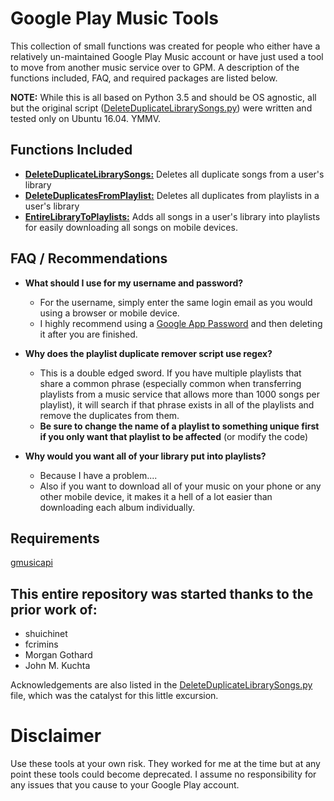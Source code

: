 # Google Play Music Tools
This collection of small functions was created for people who either have a relatively un-maintained Google Play Music account or have just used a tool to move from another music service over to GPM. A description of the functions included, FAQ, and required packages are listed below.

**NOTE:** While this is all based on Python 3.5 and should be OS agnostic, all but the original script ([DeleteDuplicateLibrarySongs.py](https://github.com/NullFragment/GooglePlayMusicTools/blob/master/DeleteDuplicatesFromPlaylist.py "DeleteDuplicateLibrarySongs.py")) were written and tested only on Ubuntu 16.04. YMMV.

## Functions Included
* [**DeleteDuplicateLibrarySongs:**](https://github.com/NullFragment/GooglePlayMusicTools/blob/master/DeleteDuplicateLibrarySongs.py "DeleteDuplicateLibrarySongs.py") Deletes all duplicate songs from a user's library
* [**DeleteDuplicatesFromPlaylist:**](https://github.com/NullFragment/GooglePlayMusicTools/blob/master/DeleteDuplicatesFromPlaylist.py "DeleteDuplicatesFromPlaylist.py") Deletes all duplicates from playlists in a user's library 
* [**EntireLibraryToPlaylists:**](https://github.com/NullFragment/GooglePlayMusicTools/blob/master/DeleteDuplicatesFromPlaylist.py "EntireLibraryToPlaylists.py") Adds all songs in a user's library into playlists for easily downloading all songs on mobile devices.

## FAQ / Recommendations
* **What should I use for my username and password?**
    * For the username, simply enter the same login email as you would using a browser or mobile device.
    * I highly recommend using a [Google App Password](https://support.google.com/accounts/answer/185833?hl=en "Google App Password Help") and then deleting it after you are finished.
* **Why does the playlist duplicate remover script use regex?**
    * This is a double edged sword. If you have multiple playlists that share a common phrase (especially common when transferring playlists from a music service that allows more than 1000 songs per playlist), it will search if that phrase exists in all of the playlists and remove the duplicates from them.
    * **Be sure to change the name of a playlist to something unique first if you only want that playlist to be affected** (or modify the code)

* **Why would you want all of your library put into playlists?**
    * Because I have a problem....
    * Also if you want to download all of your music on your phone or any other mobile device, it makes it a hell of a lot easier than downloading each album individually.

## Requirements
[gmusicapi](https://github.com/simon-weber/Unofficial-Google-Music-API "gmusicapi")


## This entire repository was started thanks to the prior work of:
* shuichinet
* fcrimins
* Morgan Gothard
* John M. Kuchta

Acknowledgements are also listed in the [DeleteDuplicateLibrarySongs.py](https://github.com/NullFragment/GooglePlayMusicTools/blob/master/DeleteDuplicatesFromPlaylist.py "DeleteDuplicateLibrarySongs.py") file, which was the catalyst for this little excursion.

# Disclaimer
Use these tools at your own risk. They worked for me at the time but at any point these tools could become deprecated. I assume no responsibility for any issues that you cause to your Google Play account.
